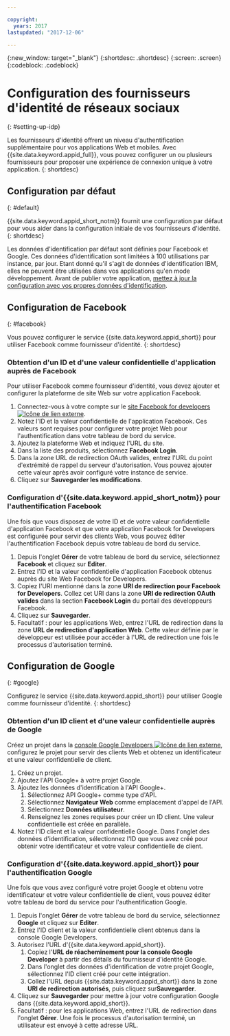 ```yaml
---

copyright:
  years: 2017
lastupdated: "2017-12-06"

---
```


{:new_window: target="_blank"}
{:shortdesc: .shortdesc}
{:screen: .screen}
{:codeblock: .codeblock}

# Configuration des fournisseurs d'identité de réseaux sociaux
{: #setting-up-idp}

Les fournisseurs d'identité offrent un niveau d'authentification supplémentaire pour vos applications Web et mobiles. Avec {{site.data.keyword.appid_full}}, vous pouvez configurer un ou plusieurs fournisseurs pour proposer une expérience de connexion unique à votre application.
{: shortdesc}

## Configuration par défaut
{: #default}

{{site.data.keyword.appid_short_notm}} fournit une configuration par défaut pour vous aider dans la configuration initiale de vos fournisseurs d'identité.
{: shortdesc}

Les données d'identification par défaut sont définies pour Facebook et Google. Ces données d'identification sont limitées à 100 utilisations par instance, par jour. Etant donné qu'il s'agit de données d'identification IBM, elles ne peuvent être utilisées dans vos applications qu'en mode développement. Avant de publier votre application, [mettez à jour la configuration avec vos propres données d'identification](/docs/services/appid/identity-providers.html).


## Configuration de Facebook
{: #facebook}

Vous pouvez configurer le service {{site.data.keyword.appid_short}} pour utiliser Facebook comme fournisseur d'identité.
{: shortdesc}

### Obtention d'un ID et d'une valeur confidentielle d'application auprès de Facebook

Pour utiliser Facebook comme fournisseur d'identité, vous devez ajouter et configurer la plateforme de site Web sur votre application Facebook.

1. Connectez-vous à votre compte sur le <a href="https://developers.facebook.com/docs/apps/register" target="_blank">site Facebook for developers <img src="../../icons/launch-glyph.svg" alt="Icône de lien externe"></a>.
2. Notez l'ID et la valeur confidentielle de l'application Facebook. Ces valeurs sont requises pour configurer votre projet Web pour l'authentification dans votre tableau de bord du service.
3. Ajoutez la plateforme Web et indiquez l'URL du site.
4. Dans la liste des produits, sélectionnez **Facebook Login**.
5. Dans la zone URL de redirection OAuth valides, entrez l'URL du point d'extrémité de rappel du serveur d'autorisation. Vous
pouvez ajouter cette valeur après
avoir configuré votre instance de service.
6. Cliquez sur **Sauvegarder les modifications**.


### Configuration d'{{site.data.keyword.appid_short_notm}} pour l'authentification Facebook

Une fois que vous disposez de votre ID et de votre valeur confidentielle d'application Facebook et que votre application Facebook for Developers est configurée pour servir des clients Web, vous pouvez éditer l'authentification Facebook depuis votre tableau de bord du service.

1. Depuis l'onglet **Gérer** de votre tableau de bord du service, sélectionnez **Facebook** et cliquez sur **Editer**.
2. Entrez l'ID et la valeur confidentielle d'application Facebook obtenus auprès du site Web Facebook for Developers.
3. Copiez l'URI mentionné dans la zone **URI de redirection pour Facebook for Developers**. Collez cet URI dans la zone **URI de redirection OAuth valides** dans
la
section **Facebook Login** du portail des développeurs Facebook.
4. Cliquez sur **Sauvegarder**.
5. Facultatif : pour les applications Web, entrez l'URL de redirection dans
la zone **URL de redirection d'application Web**. Cette valeur définie par le développeur est utilisée pour accéder à l'URL de redirection une fois le processus d'autorisation terminé.


## Configuration de Google
{: #google}

Configurez le service {{site.data.keyword.appid_short}} pour utiliser Google comme fournisseur d'identité.
{: shortdesc}

### Obtention d'un ID client et d'une valeur confidentielle auprès de Google

Créez un projet dans la <a href="https://developers.google.com/" target="_blank">console Google Developers <img src="../../icons/launch-glyph.svg" alt="Icône de lien externe"></a>, configurez le projet pour servir des clients Web et obtenez un identificateur et une valeur confidentielle de client.

1. Créez un projet.
2. Ajoutez l'API Google+ à votre projet Google.
3. Ajoutez les données d'identification à l'API Google+.
    1. Sélectionnez API Google+ comme type d'API.
    2. Sélectionnez **Navigateur Web** comme emplacement d'appel de l'API.
    3. Sélectionnez **Données utilisateur**.
    4. Renseignez les zones requises pour créer un ID client. Une valeur confidentielle est créée en parallèle.
4. Notez l'ID client et la valeur confidentielle Google. Dans l'onglet des données d'identification, sélectionnez l'ID que vous avez créé pour obtenir votre identificateur et votre valeur confidentielle de client.

### Configuration d'{{site.data.keyword.appid_short}} pour l'authentification Google

Une fois que vous avez configuré votre projet Google et obtenu votre identificateur et votre valeur confidentielle de client, vous pouvez éditer votre tableau de bord du service pour l'authentification Google.

1. Depuis l'onglet **Gérer** de votre tableau de bord du service, sélectionnez **Google** et cliquez sur **Editer**.
2. Entrez l'ID client et la valeur confidentielle client obtenus dans la console Google Developers.
3. Autorisez l'URL d'{{site.data.keyword.appid_short}}.
    1. Copiez l'**URL de réacheminement pour la console Google Developer** à partir des détails du fournisseur d'identité Google.
    2. Dans l'onglet des données d'identification de votre projet Google, sélectionnez l'ID client créé pour cette intégration.
    3. Collez l'URL depuis {{site.data.keyword.appid_short}} dans la zone **URI de redirection autorisés**, puis cliquez sur**Sauvegarder**.
4. Cliquez sur **Sauvegarder** pour mettre à jour votre configuration Google dans {{site.data.keyword.appid_short}}.
5. Facultatif : pour les applications Web, entrez l'URL de redirection dans l'onglet **Gérer**. Une fois le processus d'autorisation terminé, un utilisateur est envoyé à cette adresse URL.
